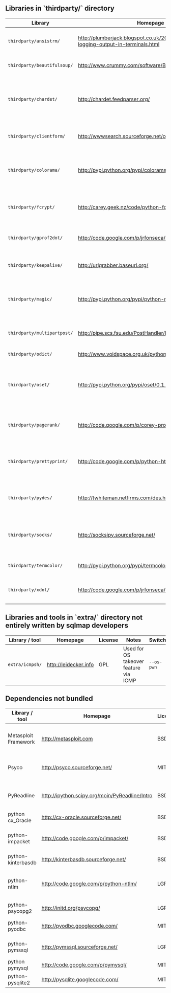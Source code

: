 <h2 id="thirdparty">Libraries in `thirdparty/` directory</h2>

| Library | Homepage | License | Notes | Switch |
| ------------ | ----------- | ----------- | ----------- | ----------- |
| `thirdparty/ansistrm/` | http://plumberjack.blogspot.co.uk/2010/12/colorizing-logging-output-in-terminals.html | BSD | Used to colourize logging messages | - |
| `thirdparty/beautifulsoup/` | http://www.crummy.com/software/BeautifulSoup/ | BSD | Used to crawl the target site | `--crawl` |
| `thirdparty/chardet/` | http://chardet.feedparser.org/ | LGPL | Used to heuristically detect the HTTP response body charset | - |
| `thirdparty/clientform/` | http://wwwsearch.sourceforge.net/old/ClientForm/ | BSD | Used to parse HTML forms | `--forms` |
| `thirdparty/colorama/` | http://pypi.python.org/pypi/colorama | BSD | Used to make output colouring cross-platform | - |
| `thirdparty/fcrypt/` | http://carey.geek.nz/code/python-fcrypt/ | BSD | Used to crack a generic password hash | `--passwords` |
| `thirdparty/gprof2dot/` | http://code.google.com/p/jrfonseca/wiki/Gprof2Dot | LGPL | Used for internal debug purposes | `--profile` |
| `thirdparty/keepalive/` | http://urlgrabber.baseurl.org/ | LGPL | Used for persistent HTTP(s) requests | `--keep-alive` and `-o` |
| `thirdparty/magic/` | http://pypi.python.org/pypi/python-magic/ | PSF | Used to identify and show the file type in log messages | `--file-write` |
| `thirdparty/multipartpost/` | http://pipe.scs.fsu.edu/PostHandler/MultipartPostHandler.py | LGPL | Used to upload files via web file stager | `--os-cmd`, `--os-shell`, `--os-pwn` |
| `thirdparty/odict/` | http://www.voidspace.org.uk/python/odict.html | BSD | Used internally | - |
| `thirdparty/oset/` | http://pypi.python.org/pypi/oset/0.1.1 | BSD | Used to keep multiple targets sorted as they are provided | `-l`, `-m` and `-g` |
| `thirdparty/pagerank/` | http://code.google.com/p/corey-projects/ | MIT | Used to display page rank for Google dork results | `-g` |
| `thirdparty/prettyprint/` | http://code.google.com/p/python-httpclient-gui/ | MIT | Used to generate XML output | `--xml`, to be replaced by `--report` (#14) |
| `thirdparty/pydes/` | http://twhiteman.netfirms.com/des.html | Free, public domain | Used to crack the Oracle old password format | `--passwords` |
| `thirdparty/socks/` | http://socksipy.sourceforge.net/ | BSD | Used to tunnel your requests over Tor SOCKS proxy | `--tor-type` |
| `thirdparty/termcolor/` | http://pypi.python.org/pypi/termcolor | MIT | Used to colourize output | - |
| `thirdparty/xdot/` | http://code.google.com/p/jrfonseca/wiki/XDot | LGPL | Used for internal debug purposes | `--profile` |

<h2 id="extra">Libraries and tools in `extra/` directory not entirely written by sqlmap developers</h2>

| Library / tool | Homepage | License | Notes | Switch |
| ------------ | ----------- | ----------- | ----------- | ----------- |
| `extra/icmpsh/` | http://leidecker.info | GPL | Used for OS takeover feature via ICMP | `--os-pwn` |

<h2 id="notbundled">Dependencies not bundled</h2>

| Library / tool | Homepage | License | Notes | Switch |
| ------------ | ----------- | ----------- | ----------- | ----------- |
| Metasploit Framework | http://metasploit.com | BSD | Used for OS takeover features | `--os-pwn`, `--os-bof`, `--os-smbshell` |
| Psyco | http://psyco.sourceforge.net/ | MIT | Used to speed up algorithmic processes | - |
| PyReadline | http://ipython.scipy.org/moin/PyReadline/Intro | BSD | Used for TAB autocomplete and history | `--os-shell` and `--sql-shell` |
| python cx_Oracle | http://cx-oracle.sourceforge.net/ | BSD | Connector for Oracle | `-d` |
| python-impacket | http://code.google.com/p/impacket/ | BSD | Used for OS takeover feature via icmpsh | `--os-pwn` |
| python-kinterbasdb | http://kinterbasdb.sourceforge.net/ | BSD | Connector for Firebird | `-d` |
| python-ntlm | http://code.google.com/p/python-ntlm/ | LGPL | Used when the site requires NTLM authentication | `--auth-type` |
| python-psycopg2 | http://initd.org/psycopg/ | LGPL | Connector for PostgreSQL | `-d` |
| python-pyodbc | http://pyodbc.googlecode.com/ | MIT | Connector for Microsoft Access | `-d` |
| python-pymssql | http://pymssql.sourceforge.net/ | LGPL | Connector for MS SQL Server | `-d` |
| python pymysql | http://code.google.com/p/pymysql/ | MIT | Connector for MySQL | `-d` |
| python-pysqlite2 | http://pysqlite.googlecode.com/ | MIT | Connector for SQLite 2 | `-d` |
